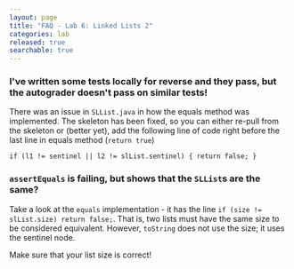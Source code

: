 ```yaml
---
layout: page
title: "FAQ - Lab 6: Linked Lists 2"
categories: lab
released: true
searchable: true
---
```

### I've written some tests locally for reverse and they pass, but the autograder doesn't pass on similar tests!

There was an issue in `SLList.java` in how the equals method was implemented. The skeleton has been fixed, so you can either re-pull 
from the skeleton or (better yet), add the following line of code right before the last line in equals method (`return true`)

`if (l1 != sentinel || l2 != slList.sentinel) {
                return false;
        }`

### `assertEquals` is failing, but shows that the `SLList`s are the same?

Take a look at the `equals` implementation - it has the line
`if (size != slList.size) return false;`. That is, two lists must have the same
size to be considered equivalent. However, `toString` does not use the size;
it uses the sentinel node.

Make sure that your list size is correct!

